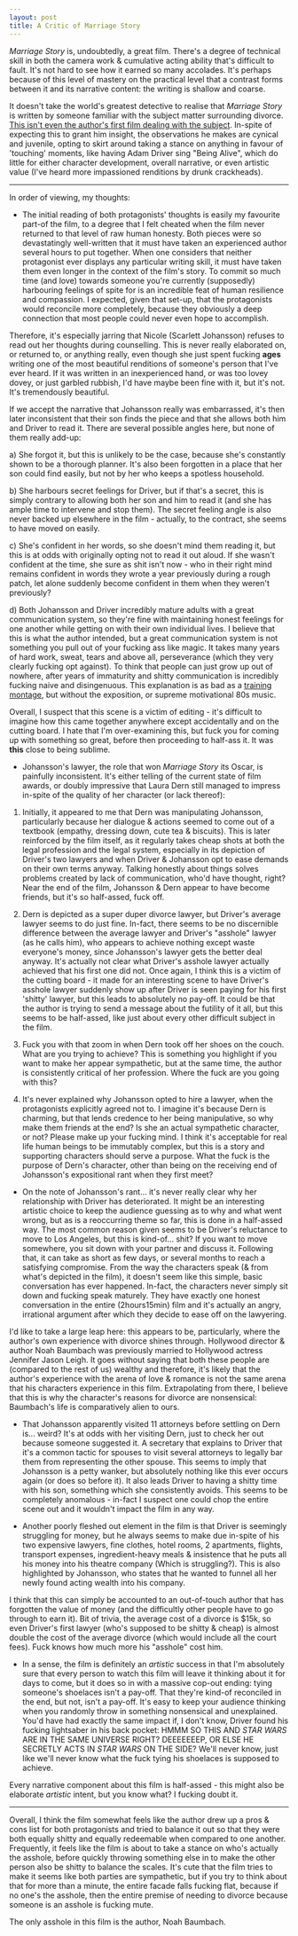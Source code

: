 ```yaml
---
layout: post
title: A Critic of Marriage Story
---
```


*Marriage Story* is, undoubtedly, a great film. There's a degree of technical skill in both the camera work & cumulative acting ability that's difficult to fault. It's not hard to see how it earned so many accolades. It's perhaps because of this level of mastery on the practical level that a contrast forms between it and its narrative content: the writing is shallow and coarse.

It doesn't take the world's greatest detective to realise that *Marriage Story* is written by someone familiar with the subject matter surrounding divorce. [This isn't even the author's first film dealing with the subject](https://www.imdb.com/title/tt0367089/). In-spite of expecting this to grant him insight, the observations he makes are cynical and juvenile, opting to skirt around taking a stance on anything in favour of 'touching' moments, like having Adam Driver sing "Being Alive", which do little for either character development, overall narrative, or even artistic value (I've heard more impassioned renditions by drunk crackheads).

---

In order of viewing, my thoughts:

- The initial reading of both protagonists' thoughts is easily my favourite part-of the film, to a degree that I felt cheated when the film never returned to that level of raw human honesty. Both pieces were so devastatingly well-written that it must have taken an experienced author several hours to put together. When one considers that neither protagonist ever displays any particular writing skill, it must have taken them even longer in the context of the film's story. To commit so much time (and love) towards someone you're currently (supposedly) harbouring feelings of spite for is an incredible feat of human resilience and compassion. I expected, given that set-up, that the protagonists would reconcile more completely, because they obviously a deep connection that most people could never even hope to accomplish. 

Therefore, it's especially jarring that Nicole (Scarlett Johansson) refuses to read out her thoughts during counselling. This is never really elaborated on, or returned to, or anything really, even though she just spent fucking **ages** writing one of the most beautiful renditions of someone's person that I've ever heard. If it was written in an inexperienced hand, or was too lovey dovey, or just garbled rubbish, I'd have maybe been fine with it, but it's not. It's tremendously beautiful.

If we accept the narrative that Johansson really was embarrassed, it's then later inconsistent that their son finds the piece and that she allows both him and Driver to read it. There are several possible angles here, but none of them really add-up:

a) She forgot it, but this is unlikely to be the case, because she's constantly shown to be a thorough planner. It's also been forgotten in a place that her son could find easily, but not by her who keeps a spotless household.

b) She harbours secret feelings for Driver, but if that's a secret, this is simply contrary to allowing both her son and him to read it (and she has ample time to intervene and stop them). The secret feeling angle is also never backed up elsewhere in the film - actually, to the contract, she seems to have moved on easily.

c) She's confident in her words, so she doesn't mind them reading it, but this is at odds with originally opting not to read it out aloud. If she wasn't confident at the time, she sure as shit isn't now - who in their right mind remains confident in words they wrote a year previously during a rough patch, let alone suddenly become confident in them when they weren't previously?

d) Both Johansson and Driver incredibly mature adults with a great communication system, so they're fine with maintaining honest feelings for one another while getting on with their own individual lives. I believe that this is what the author intended, but a great communication system is not something you pull out of your fucking ass like magic. It takes many years of hard work, sweat, tears and above all, perseverance (which they very clearly fucking opt against). To think that people can just grow up out of nowhere, after years of immaturity and shitty communication is incredibly fucking naive and disingenuous. This explanation is as bad as a [training montage](https://www.youtube.com/watch?v=cf6SaA-Kdro&t), but without the exposition, or supreme motivational 80s music.

Overall, I suspect that this scene is a victim of editing - it's difficult to imagine how this came together anywhere except accidentally and on the cutting board. I hate that I'm over-examining this, but fuck you for coming up with something so great, before then proceeding to half-ass it. It was **this** close to being sublime. 

- Johansson's lawyer, the role that won *Marriage Story* its Oscar, is painfully inconsistent. It's either telling of the current state of film awards, or doubly impressive that Laura Dern still managed to impress in-spite of the quality of her character (or lack thereof):

1) Initially, it appeared to me that Dern was manipulating Johansson, particularly because her dialogue & actions seemed to come out of a textbook (empathy, dressing down, cute tea & biscuits). This is later reinforced by the film itself, as it regularly takes cheap shots at both the legal profession and the legal system, especially in its depiction of Driver's two lawyers and when Driver & Johansson opt to ease demands on their own terms anyway. Talking honestly about things solves problems created by lack of communication, who'd have thought, right? Near the end of the film, Johansson & Dern appear to have become friends, but it's so half-assed, fuck off.

2) Dern is depicted as a super duper divorce lawyer, but Driver's average lawyer seems to do just fine. In-fact, there seems to be no discernible difference between the average lawyer and Driver's "asshole" lawyer (as he calls him), who appears to achieve nothing except waste everyone's money, since Johansson's lawyer gets the better deal anyway. It's actually not clear what Driver's asshole lawyer actually achieved that his first one did not. Once again, I think this is a victim of the cutting board - it made for an interesting scene to have Driver's asshole lawyer suddenly show up after Driver is seen paying for his first 'shitty' lawyer, but this leads to absolutely no pay-off. It could be that the author is trying to send a message about the futility of it all, but this seems to be half-assed, like just about every other difficult subject in the film.

3) Fuck you with that zoom in when Dern took off her shoes on the couch. What are you trying to achieve? This is something you highlight if you want to make her appear sympathetic, but at the same time, the author is consistently critical of her profession. Where the fuck are you going with this?

4) It's never explained why Johansson opted to hire a lawyer, when the protagonists explicitly agreed not to. I imagine it's because Dern is charming, but that lends credence to her being manipulative, so why make them friends at the end? Is she an actual sympathetic character, or not? Please make up your fucking mind. I think it's acceptable for real life human beings to be immutably complex, but this is a story and supporting characters should serve a purpose. What the fuck is the purpose of Dern's character, other than being on the receiving end of Johansson's expositional rant when they first meet?

- On the note of Johansson's rant... it's never really clear why her relationship with Driver has deteriorated. It might be an interesting artistic choice to keep the audience guessing as to why and what went wrong, but as is a reoccurring theme so far, this is done in a half-assed way. The most common reason given seems to be Driver's reluctance to move to Los Angeles, but this is kind-of... shit? If you want to move somewhere, you sit down with your partner and discuss it. Following that, it can take as short as few days, or several months to reach a satisfying compromise. From the way the characters speak (& from what's depicted in the film), it doesn't seem like this simple, basic conversation has ever happened. In-fact, the characters never simply sit down and fucking speak maturely. They have exactly one honest conversation in the entire (2hours15min) film and it's actually an angry, irrational argument after which they decide to ease off on the lawyering.

I'd like to take a large leap here: this appears to be, particularly, where the author's own experience with divorce shines through. Hollywood director & author Noah Baumbach was previously married to Hollywood actress Jennifer Jason Leigh. It goes without saying that both these people are (compared to the rest of us) wealthy and therefore, it's likely that the author's experience with the arena of love & romance is not the same arena that his characters experience in this film. Extrapolating from there, I believe that this is why the character's reasons for divorce are nonsensical: Baumbach's life is comparatively alien to ours.

- That Johansson apparently visited 11 attorneys before settling on Dern is... weird? It's at odds with her visiting Dern, just to check her out because someone suggested it. A secretary that explains to Driver that it's a common tactic for spouses to visit several attorneys to legally bar them from representing the other spouse. This seems to imply that Johansson is a petty wanker, but absolutely nothing like this ever occurs again (or does so before it). It also leads Driver to having a shitty time with his son, something which she consistently avoids. This seems to be completely anomalous - in-fact I suspect one could chop the entire scene out and it wouldn't impact the film in any way.

- Another poorly fleshed out element in the film is that Driver is seemingly struggling for money, but he always seems to make due in-spite of his two expensive lawyers, fine clothes, hotel rooms, 2 apartments, flights, transport expenses, ingredient-heavy meals & insistence that he puts all his money into his theatre company (Which is struggling?). This is also highlighted by Johansson, who states that he wanted to funnel all her newly found acting wealth into his company. 

I think that this can simply be accounted to an out-of-touch author that has forgotten the value of money (and the difficultly other people have to go through to earn it). Bit of trivia, the average cost of a divorce is $15k, so even Driver's first lawyer (who's supposed to be shitty & cheap) is almost double the cost of the average divorce (which would include all the court fees). Fuck knows how much more his "asshole" cost him.

- In a sense, the film is definitely an *artistic* success in that I'm absolutely sure that every person to watch this film will leave it thinking about it for days to come, but it does so in with a massive cop-out ending: tying someone's shoelaces isn't a pay-off. That they're kind-of reconciled in the end, but not, isn't a pay-off. It's easy to keep your audience thinking when you randomly throw in something nonsensical and unexplained. You'd have had exactly the same impact if, I don't know, Driver found his fucking lightsaber in his back pocket: HMMM SO THIS AND *STAR WARS* ARE IN THE SAME UNIVERSE RIGHT? DEEEEEEEP, OR ELSE HE SECRETLY ACTS IN *STAR WARS* ON THE SIDE? We'll never know, just like we'll never know what the fuck tying his shoelaces is supposed to achieve.

Every narrative component about this film is half-assed - this might also be elaborate *artistic* intent, but you know what? I fucking doubt it.

---

Overall, I think the film somewhat feels like the author drew up a pros & cons list for both protagonists and tried to balance it out so that they were both equally shitty and equally redeemable when compared to one another. Frequently, it feels like the film is about to take a stance on who's actually the asshole, before quickly throwing something else in to make the other person also be shitty to balance the scales. It's cute that the film tries to make it seems like both parties are sympathetic, but if you try to think about that for more than a minute, the entire facade falls fucking flat, because if no one's the asshole, then the entire premise of needing to divorce because someone is an asshole is fucking mute.

The only asshole in this film is the author, Noah Baumbach.